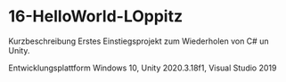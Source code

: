 # 16-HelloWorld-LOppitz
Kurzbeschreibung
Erstes Einstiegsprojekt zum Wiederholen von C# un Unity.

Entwicklungsplattform
Windows 10, Unity 2020.3.18f1, Visual Studio 2019
